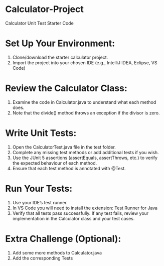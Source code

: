 # Calculator-Project
Calculator Unit Test Starter Code

# Set Up Your Environment:
  
1.	Clone/download the starter calculator project.
2.	Import the project into your chosen IDE (e.g., IntelliJ IDEA, Eclipse, VS Code)

# Review the Calculator Class:
1. Examine the code in Calculator.java to understand what each method does.
2. Note that the divide() method throws an exception if the divisor is zero.

# Write Unit Tests:
1. Open the CalculatorTest.java file in the test folder.
2. Complete any missing test methods or add additional tests if you wish.
3. Use the JUnit 5 assertions (assertEquals, assertThrows, etc.) to verify the expected behaviour of each method.
4. Ensure that each test method is annotated with @Test.

# Run Your Tests:
1. Use your IDE’s test runner.
2. In VS Code you will need to install the extension: Test Runner for Java
3. Verify that all tests pass successfully. If any test fails, review your implementation in the Calculator class and your test cases.

# Extra Challenge (Optional):
1. Add some more methods to Calculator.java
2. Add the corresponding Tests

